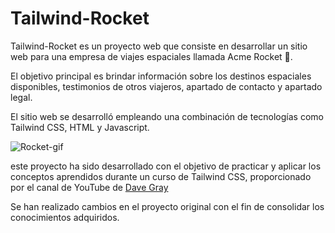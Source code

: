 # Tailwind-Rocket
Tailwind-Rocket es un proyecto web que consiste en desarrollar un sitio web para una empresa de viajes espaciales llamada Acme Rocket 🚀. 

El objetivo principal es brindar información sobre los destinos espaciales disponibles, testimonios de otros viajeros, apartado de contacto y apartado legal. 

El sitio web se desarrolló empleando una combinación de tecnologías como Tailwind CSS, HTML y Javascript.


![Rocket-gif](https://github.com/AridanyS/Tailwind-Rocket/assets/130782674/188ae945-8e32-44f1-b1fc-f2ccf05c065d)


este proyecto ha sido desarrollado con el objetivo de practicar y aplicar los conceptos aprendidos durante un curso de Tailwind CSS, proporcionado por el canal de YouTube de [Dave Gray](https://youtu.be/pYaamz6AyvU) 

Se han realizado cambios en el proyecto original con el fin de consolidar los conocimientos adquiridos.

